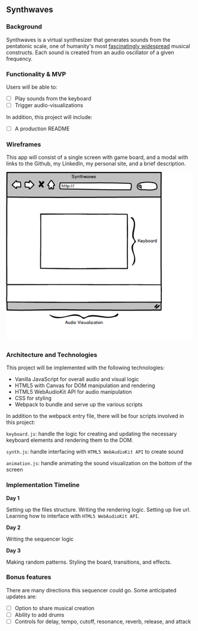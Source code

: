 ## Synthwaves

### Background  

Synthwaves is a virtual synthesizer that generates sounds from the pentatonic scale, one of humanity's most [fascinatingly widespread](https://www.youtube.com/watch?v=ne6tB2KiZuk) musical constructs. Each sound is created from an audio oscillator of a given frequency.

### Functionality & MVP  

Users will be able to:

- [ ] Play sounds from the keyboard
- [ ] Trigger audio-visualizations

In addition, this project will include:

- [ ] A production README

### Wireframes

This app will consist of a single screen with game board, and a modal with links to the Github, my LinkedIn, my personal site, and a brief description.

![wireframes](Wireframes/Main.png)

### Architecture and Technologies

This project will be implemented with the following technologies:

- Vanilla JavaScript for overall audio and visual logic
- HTML5 with Canvas for DOM manipulation and rendering
- HTML5 WebAudioKit API for audio manipulation
- CSS for styling
- Webpack to bundle and serve up the various scripts

In addition to the webpack entry file, there will be four scripts involved in this project:

`keyboard.js`: handle the logic for creating and updating the necessary keyboard elements and rendering them to the DOM.

`synth.js`: handle interfacing with `HTML5 WebAudioKit API` to create sound

`animation.js`: handle animating the sound visualization on the bottom of the screen


### Implementation Timeline

**Day 1**

Setting up the files structure. Writing the rendering logic. Setting up live url. Learning how to interface with `HTML5 WebAudioKit API`.

**Day 2**

Writing the sequencer logic


**Day 3**

Making random patterns. Styling the board, transitions, and effects.


### Bonus features

There are many directions this sequencer could go.  Some anticipated updates are:

- [ ] Option to share musical creation
- [ ] Ability to add drums
- [ ] Controls for delay, tempo, cutoff, resonance, reverb, release, and attack
